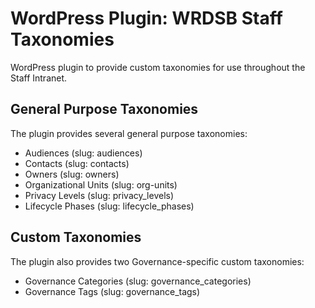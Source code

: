 # WordPress Plugin: WRDSB Staff Taxonomies
WordPress plugin to provide custom taxonomies for use throughout the Staff Intranet.

## General Purpose Taxonomies
The plugin provides several general purpose taxonomies:
* Audiences (slug: audiences)
* Contacts (slug: contacts)
* Owners (slug: owners)
* Organizational Units (slug: org-units)
* Privacy Levels (slug: privacy_levels)
* Lifecycle Phases (slug: lifecycle_phases)

## Custom Taxonomies
The plugin also provides two Governance-specific custom taxonomies:
* Governance Categories (slug: governance_categories)
* Governance Tags (slug: governance_tags)

